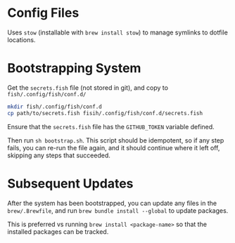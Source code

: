 # Config Files

Uses `stow` (installable with `brew install stow`) to manage symlinks to dotfile locations.

# Bootstrapping System

Get the `secrets.fish` file (not stored in git), and copy to `fish/.config/fish/conf.d/`

```sh
mkdir fish/.config/fish/conf.d
cp path/to/secrets.fish fisih/.config/fish/conf.d/secrets.fish
```

Ensure that the `secrets.fish` file has the `GITHUB_TOKEN` variable defined.

Then run `sh bootstrap.sh`. This script should be idempotent, so if any step fails, you can re-run the file again, and it should continue where it left off, skipping any steps that succeeded.

# Subsequent Updates

After the system has been bootstrapped, you can update any files in the `brew/.Brewfile`, and run `brew bundle install --global` to update packages.

This is preferred vs running `brew install <package-name>` so that the installed packages can be tracked.
